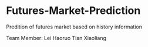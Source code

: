 # Futures-Market-Prediction
Predition of futures market based on history information

Team Member:
Lei Haoruo
Tian Xiaoliang
